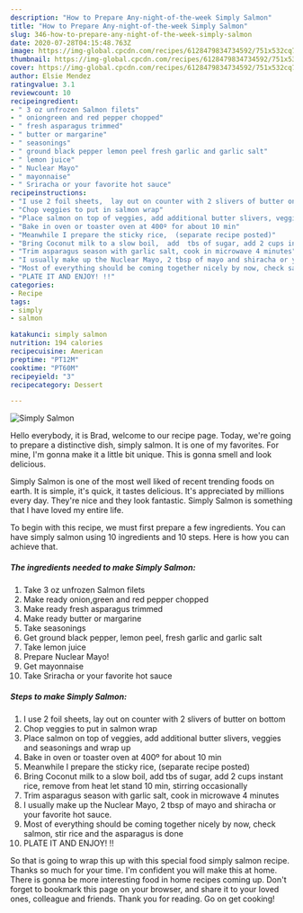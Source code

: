 ```yaml
---
description: "How to Prepare Any-night-of-the-week Simply Salmon"
title: "How to Prepare Any-night-of-the-week Simply Salmon"
slug: 346-how-to-prepare-any-night-of-the-week-simply-salmon
date: 2020-07-28T04:15:48.763Z
image: https://img-global.cpcdn.com/recipes/6128479834734592/751x532cq70/simply-salmon-recipe-main-photo.jpg
thumbnail: https://img-global.cpcdn.com/recipes/6128479834734592/751x532cq70/simply-salmon-recipe-main-photo.jpg
cover: https://img-global.cpcdn.com/recipes/6128479834734592/751x532cq70/simply-salmon-recipe-main-photo.jpg
author: Elsie Mendez
ratingvalue: 3.1
reviewcount: 10
recipeingredient:
- " 3 oz unfrozen Salmon filets"
- " oniongreen and red pepper chopped"
- " fresh asparagus trimmed"
- " butter or margarine"
- " seasonings"
- " ground black pepper lemon peel fresh garlic and garlic salt"
- " lemon juice"
- " Nuclear Mayo"
- " mayonnaise"
- " Sriracha or your favorite hot sauce"
recipeinstructions:
- "I use 2 foil sheets,  lay out on counter with 2 slivers of butter on bottom"
- "Chop veggies to put in salmon wrap"
- "Place salmon on top of veggies, add additional butter slivers, veggies and  seasonings and wrap up"
- "Bake in oven or toaster oven at 400º for about 10 min"
- "Meanwhile I prepare the sticky rice,  (separate recipe posted)"
- "Bring Coconut milk to a slow boil,  add  tbs of sugar, add 2 cups instant rice, remove from heat let stand 10 min, stirring occasionally"
- "Trim asparagus season with garlic salt, cook in microwave 4 minutes"
- "I usually make up the Nuclear Mayo, 2 tbsp of mayo and shiracha or your favorite hot sauce."
- "Most of everything should be coming together nicely by now, check salmon, stir rice and the asparagus is done"
- "PLATE IT AND ENJOY! !!"
categories:
- Recipe
tags:
- simply
- salmon

katakunci: simply salmon 
nutrition: 194 calories
recipecuisine: American
preptime: "PT12M"
cooktime: "PT60M"
recipeyield: "3"
recipecategory: Dessert

---
```



![Simply Salmon](https://img-global.cpcdn.com/recipes/6128479834734592/751x532cq70/simply-salmon-recipe-main-photo.jpg)

Hello everybody, it is Brad, welcome to our recipe page. Today, we're going to prepare a distinctive dish, simply salmon. It is one of my favorites. For mine, I'm gonna make it a little bit unique. This is gonna smell and look delicious.

Simply Salmon is one of the most well liked of recent trending foods on earth. It is simple, it's quick, it tastes delicious. It's appreciated by millions every day. They're nice and they look fantastic. Simply Salmon is something that I have loved my entire life.




To begin with this recipe, we must first prepare a few ingredients. You can have simply salmon using 10 ingredients and 10 steps. Here is how you can achieve that.

<!--inarticleads1-->

##### The ingredients needed to make Simply Salmon:

1. Take  3 oz unfrozen Salmon filets
1. Make ready  onion,green and red pepper chopped
1. Make ready  fresh asparagus trimmed
1. Make ready  butter or margarine
1. Take  seasonings
1. Get  ground black pepper, lemon peel, fresh garlic and garlic salt
1. Take  lemon juice
1. Prepare  Nuclear Mayo!
1. Get  mayonnaise
1. Take  Sriracha or your favorite hot sauce




<!--inarticleads2-->

##### Steps to make Simply Salmon:

1. I use 2 foil sheets,  lay out on counter with 2 slivers of butter on bottom
1. Chop veggies to put in salmon wrap
1. Place salmon on top of veggies, add additional butter slivers, veggies and  seasonings and wrap up
1. Bake in oven or toaster oven at 400º for about 10 min
1. Meanwhile I prepare the sticky rice,  (separate recipe posted)
1. Bring Coconut milk to a slow boil,  add  tbs of sugar, add 2 cups instant rice, remove from heat let stand 10 min, stirring occasionally
1. Trim asparagus season with garlic salt, cook in microwave 4 minutes
1. I usually make up the Nuclear Mayo, 2 tbsp of mayo and shiracha or your favorite hot sauce.
1. Most of everything should be coming together nicely by now, check salmon, stir rice and the asparagus is done
1. PLATE IT AND ENJOY! !!




So that is going to wrap this up with this special food simply salmon recipe. Thanks so much for your time. I'm confident you will make this at home. There is gonna be more interesting food in home recipes coming up. Don't forget to bookmark this page on your browser, and share it to your loved ones, colleague and friends. Thank you for reading. Go on get cooking!
